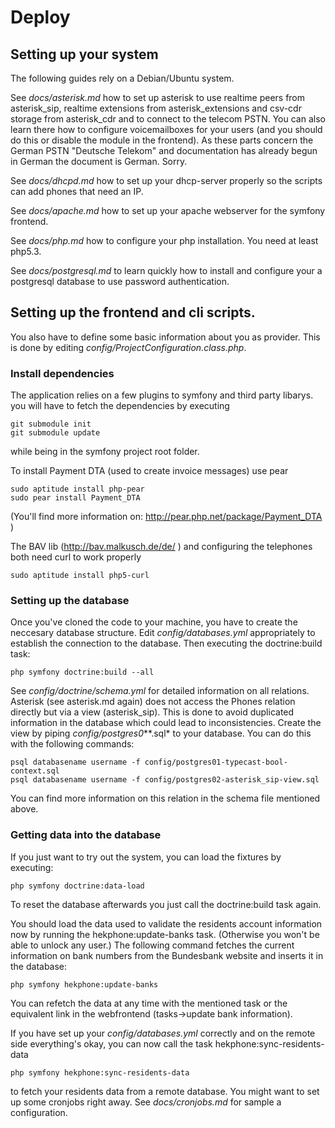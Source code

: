 # Deploy

## Setting up your system
The following guides rely on a Debian/Ubuntu system.

See *docs/asterisk.md* how to set up asterisk to use realtime peers from asterisk_sip,
realtime extensions from asterisk_extensions and csv-cdr storage from
asterisk_cdr and to connect to the telecom PSTN. You can also learn there how
to configure voicemailboxes for your users (and you should do this or disable
the module in the frontend). As these parts concern the German PSTN "Deutsche
Telekom" and documentation has already begun in German the document is German.
Sorry. 

See *docs/dhcpd.md* how to set up your dhcp-server properly so the scripts can 
add phones that need an IP.

See *docs/apache.md* how to set up your apache webserver for the symfony frontend.

See *docs/php.md* how to configure your php installation. You need at least php5.3.

See *docs/postgresql.md* to learn quickly how to install and configure your a
postgresql database to use password authentication.

## Setting up the frontend and cli scripts.

You also have to define some basic information about you as provider. This is 
done by editing *config/ProjectConfiguration.class.php*. 

### Install dependencies
The application relies on a few plugins to symfony and third party libarys.
you will have to fetch the dependencies by executing
  
    git submodule init
    git submodule update

while being in the symfony project root folder.

To install Payment DTA (used to create invoice messages) use pear

    sudo aptitude install php-pear
    sudo pear install Payment_DTA

(You'll find more information on: http://pear.php.net/package/Payment_DTA )

The BAV lib (http://bav.malkusch.de/de/ ) and configuring the telephones both
need curl to work properly 
    
    sudo aptitude install php5-curl

### Setting up the database

Once you've cloned the code to your machine, you have to create the neccesary
database structure. Edit *config/databases.yml* appropriately to establish the 
connection to the database. Then executing the doctrine:build task:

    php symfony doctrine:build --all

See *config/doctrine/schema.yml* for detailed information on all relations.
Asterisk (see asterisk.md again) does not access the Phones relation directly
but via a view (asterisk_sip). This is done to avoid duplicated information 
in the database which could lead to inconsistencies. Create the view by piping 
*config/postgres0***.sql* to your database. You can do this with the following
commands:

    psql databasename username -f config/postgres01-typecast-bool-context.sql
    psql databasename username -f config/postgres02-asterisk_sip-view.sql

You can find more information on this relation in the schema file mentioned 
above.

### Getting data into the database
If you just want to try out the system, you can load the fixtures by executing:

    php symfony doctrine:data-load
    
To reset the database afterwards you just call the doctrine:build task again.
    
You should load the data used to validate the residents account information now 
by running the hekphone:update-banks task. (Otherwise you won't be able to
unlock any user.) The following command fetches the current information on 
bank numbers from the Bundesbank website and inserts it in the database:

    php symfony hekphone:update-banks

You can refetch the data at any time with the mentioned task or the equivalent 
link in the webfrontend (tasks->update bank information).

If you have set up your *config/databases.yml* correctly and on the remote side
everything's okay, you can now call the task hekphone:sync-residents-data
    
    php symfony hekphone:sync-residents-data
    
to fetch your residents data from a remote database. You might want to set up
some cronjobs right away. See *docs/cronjobs.md* for sample a configuration.
 
